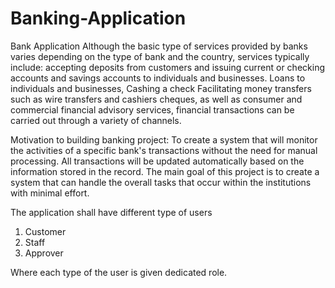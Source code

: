 # Banking-Application
Bank Application
Although the basic type of services provided by banks varies depending on the type of bank and the country, services typically include: accepting deposits from customers and issuing current or checking accounts and savings accounts to individuals and businesses. Loans to individuals and businesses, Cashing a check Facilitating money transfers such as wire transfers and cashiers cheques, as well as consumer and commercial financial advisory services, financial transactions can be carried out through a variety of channels.

Motivation to building banking project:
To create a system that will monitor the activities of a specific bank's transactions without the need for manual processing. All transactions will be updated automatically based on the information stored in the record. The main goal of this project is to create a system that can handle the overall tasks that occur within the institutions with minimal effort.

The application shall have different type of users 
1.	Customer 
2.	Staff 
3.	Approver 

Where each type of the user is given dedicated role. 
